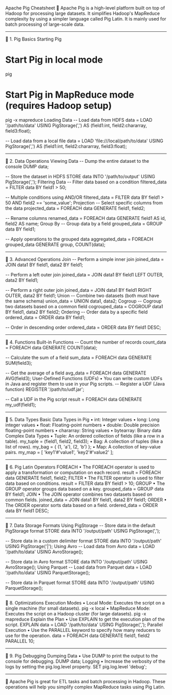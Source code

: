 Apache Pig Cheatsheet 🌟
Apache Pig is a high-level platform built on top of Hadoop for processing large datasets. It simplifies Hadoop's MapReduce complexity by using a simpler language called Pig Latin. It is mainly used for batch processing of large-scale data.
________________________________________
🔹 1. Pig Basics
Starting Pig
# Start Pig in local mode
pig

# Start Pig in MapReduce mode (requires Hadoop setup)
pig -x mapreduce
Loading Data
-- Load data from HDFS
data = LOAD '/path/to/data' USING PigStorage(',') AS (field1:int, field2:chararray, field3:float);

-- Load data from a local file
data = LOAD 'file:///local/path/to/data' USING PigStorage(',') AS (field1:int, field2:chararray, field3:float);
________________________________________
🔹 2. Data Operations
Viewing Data
-- Dump the entire dataset to the console
DUMP data;

-- Store the dataset in HDFS
STORE data INTO '/path/to/output' USING PigStorage(',');
Filtering Data
-- Filter data based on a condition
filtered_data = FILTER data BY field1 > 50;

-- Multiple conditions using AND/OR
filtered_data = FILTER data BY field1 > 50 AND field2 == 'some_value';
Projection
-- Select specific columns from the data
projected_data = FOREACH data GENERATE field1, field2;

-- Rename columns
renamed_data = FOREACH data GENERATE field1 AS id, field2 AS name;
Group By
-- Group data by a field
grouped_data = GROUP data BY field1;

-- Apply operations to the grouped data
aggregated_data = FOREACH grouped_data GENERATE group, COUNT(data);
________________________________________
🔹 3. Advanced Operations
Join
-- Perform a simple inner join
joined_data = JOIN data1 BY field1, data2 BY field1;

-- Perform a left outer join
joined_data = JOIN data1 BY field1 LEFT OUTER, data2 BY field1;

-- Perform a right outer join
joined_data = JOIN data1 BY field1 RIGHT OUTER, data2 BY field1;
Union
-- Combine two datasets (both must have the same schema)
union_data = UNION data1, data2;
Cogroup
-- Cogroup two datasets based on a common field
cogrouped_data = COGROUP data1 BY field1, data2 BY field2;
Ordering
-- Order data by a specific field
ordered_data = ORDER data BY field1;

-- Order in descending order
ordered_data = ORDER data BY field1 DESC;
________________________________________
🔹 4. Functions
Built-in Functions
-- Count the number of records
count_data = FOREACH data GENERATE COUNT(data);

-- Calculate the sum of a field
sum_data = FOREACH data GENERATE SUM(field3);

-- Get the average of a field
avg_data = FOREACH data GENERATE AVG(field3);
User-Defined Functions (UDFs)
•	You can write custom UDFs in Java and register them to use in your Pig scripts.
-- Register a UDF (Java function)
REGISTER '/path/to/udf.jar';

-- Call a UDF in the Pig script
result = FOREACH data GENERATE my_udf(field1);
________________________________________
🔹 5. Data Types
Basic Data Types in Pig
•	int: Integer values
•	long: Long integer values
•	float: Floating-point numbers
•	double: Double precision floating-point numbers
•	chararray: String values
•	bytearray: Binary data
Complex Data Types
•	Tuple: An ordered collection of fields (like a row in a table).
my_tuple = (field1, field2, field3);
•	Bag: A collection of tuples (like a list of rows).
my_bag = { (1, 'a'), (2, 'b') };
•	Map: A collection of key-value pairs.
my_map = [ 'key1'#'value1', 'key2'#'value2' ];
________________________________________
🔹 6. Pig Latin Operators
FOREACH
•	The FOREACH operator is used to apply a transformation or computation on each record.
result = FOREACH data GENERATE field1, field2;
FILTER
•	The FILTER operator is used to filter data based on conditions.
result = FILTER data BY field1 > 10;
GROUP
•	The GROUP operator groups data based on a key.
grouped_data = GROUP data BY field1;
JOIN
•	The JOIN operator combines two datasets based on common fields.
joined_data = JOIN data1 BY field1, data2 BY field1;
ORDER
•	The ORDER operator sorts data based on a field.
ordered_data = ORDER data BY field1 DESC;
________________________________________
🔹 7. Data Storage Formats
Using PigStorage
-- Store data in the default PigStorage format
STORE data INTO '/output/path' USING PigStorage(',');

-- Store data in a custom delimiter format
STORE data INTO '/output/path' USING PigStorage('|');
Using Avro
-- Load data from Avro
data = LOAD '/path/to/data' USING AvroStorage();

-- Store data in Avro format
STORE data INTO '/output/path' USING AvroStorage();
Using Parquet
-- Load data from Parquet
data = LOAD '/path/to/data' USING ParquetStorage();

-- Store data in Parquet format
STORE data INTO '/output/path' USING ParquetStorage();
________________________________________
🔹 8. Optimizations
Execution Modes
•	Local Mode: Executes the script on a single machine (for small datasets).
pig -x local
•	MapReduce Mode: Executes the script on a Hadoop cluster (for large datasets).
pig -x mapreduce
Explain the Plan
•	Use EXPLAIN to get the execution plan of the script.
EXPLAIN data = LOAD '/path/to/data' USING PigStorage(',');
Parallel Execution
•	Use the PARALLEL keyword to specify how many reducers to use for the operation.
data = FOREACH data GENERATE field1, field2 PARALLEL 10;
________________________________________
🔹 9. Pig Debugging
Dumping Data
•	Use DUMP to print the output to the console for debugging.
DUMP data;
Logging
•	Increase the verbosity of the logs by setting the pig.log.level property.
SET pig.log.level 'debug';
________________________________________
🚀 Apache Pig is great for ETL tasks and batch processing in Hadoop. These operations will help you simplify complex MapReduce tasks using Pig Latin.

